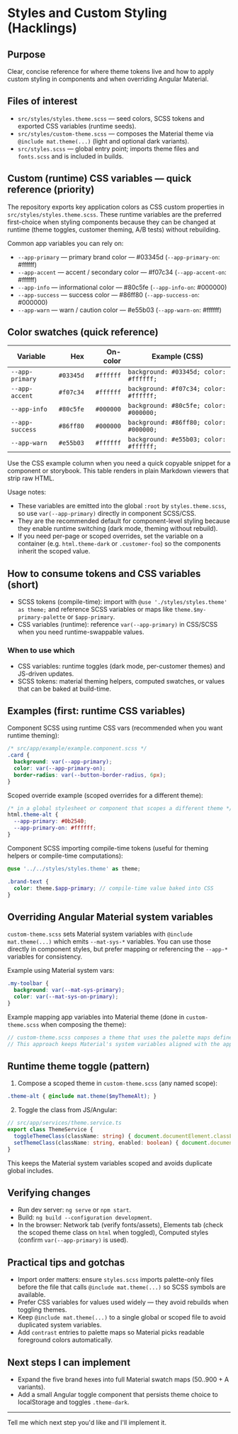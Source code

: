 # Styles and Custom Styling (Hacklings)

## Purpose
Clear, concise reference for where theme tokens live and how to apply custom styling in components and when overriding Angular Material.

## Files of interest
- `src/styles/styles.theme.scss` — seed colors, SCSS tokens and exported CSS variables (runtime seeds).
- `src/styles/custom-theme.scss` — composes the Material theme via `@include mat.theme(...)` (light and optional dark variants).
- `src/styles.scss` — global entry point; imports theme files and `fonts.scss` and is included in builds.

## Custom (runtime) CSS variables — quick reference (priority)

The repository exports key application colors as CSS custom properties in `src/styles/styles.theme.scss`. These runtime variables are the preferred first-choice when styling components because they can be changed at runtime (theme toggles, customer theming, A/B tests) without rebuilding.

Common app variables you can rely on:

- `--app-primary` — primary brand color — #03345d (`--app-primary-on`: #ffffff)
- `--app-accent` — accent / secondary color — #f07c34 (`--app-accent-on`: #ffffff)
- `--app-info` — informational color — #80c5fe (`--app-info-on`: #000000)
- `--app-success` — success color — #86ff80 (`--app-success-on`: #000000)
- `--app-warn` — warn / caution color — #e55b03 (`--app-warn-on`: #ffffff)

## Color swatches (quick reference)

| Variable | Hex | On-color | Example (CSS)
|---|---:|---:|---|
| `--app-primary` | `#03345d` | `#ffffff` | `background: #03345d; color: #ffffff;`
| `--app-accent`  | `#f07c34` | `#ffffff` | `background: #f07c34; color: #ffffff;`
| `--app-info`    | `#80c5fe` | `#000000` | `background: #80c5fe; color: #000000;`
| `--app-success` | `#86ff80` | `#000000` | `background: #86ff80; color: #000000;`
| `--app-warn`    | `#e55b03` | `#ffffff` | `background: #e55b03; color: #ffffff;`

Use the CSS example column when you need a quick copyable snippet for a component or storybook. This table renders in plain Markdown viewers that strip raw HTML.

Usage notes:

- These variables are emitted into the global `:root` by `styles.theme.scss`, so use `var(--app-primary)` directly in component SCSS/CSS.
- They are the recommended default for component-level styling because they enable runtime switching (dark mode, theming without rebuild).
- If you need per-page or scoped overrides, set the variable on a container (e.g. `html.theme-dark` or `.customer-foo`) so the components inherit the scoped value.

## How to consume tokens and CSS variables (short)

- SCSS tokens (compile-time): import with `@use './styles/styles.theme' as theme;` and reference SCSS variables or maps like `theme.$my-primary-palette` or `$app-primary`.
- CSS variables (runtime): reference `var(--app-primary)` in CSS/SCSS when you need runtime-swappable values.

### When to use which
- CSS variables: runtime toggles (dark mode, per-customer themes) and JS-driven updates.
- SCSS tokens: material theming helpers, computed swatches, or values that can be baked at build-time.

## Examples (first: runtime CSS variables)

Component SCSS using runtime CSS vars (recommended when you want runtime theming):

```scss
/* src/app/example/example.component.scss */
.card {
  background: var(--app-primary);
  color: var(--app-primary-on);
  border-radius: var(--button-border-radius, 6px);
}
```

Scoped override example (scoped overrides for a different theme):

```scss
/* in a global stylesheet or component that scopes a different theme */
html.theme-alt {
  --app-primary: #0b2540;
  --app-primary-on: #ffffff;
}
```

Component SCSS importing compile-time tokens (useful for theming helpers or compile-time computations):

```scss
@use '../../styles/styles.theme' as theme;

.brand-text {
  color: theme.$app-primary; // compile-time value baked into CSS
}
```

## Overriding Angular Material system variables

`custom-theme.scss` sets Material system variables with `@include mat.theme(...)` which emits `--mat-sys-*` variables. You can use those directly in component styles, but prefer mapping or referencing the `--app-*` variables for consistency.

Example using Material system vars:

```scss
.my-toolbar {
  background: var(--mat-sys-primary);
  color: var(--mat-sys-on-primary);
}
```

Example mapping app variables into Material theme (done in `custom-theme.scss` when composing the theme):

```scss
// custom-theme.scss composes a theme that uses the palette maps defined in styles.theme.scss
// This approach keeps Material's system variables aligned with the app CSS vars.
```

## Runtime theme toggle (pattern)

1. Compose a scoped theme in `custom-theme.scss` (any named scope):

```scss
.theme-alt { @include mat.theme($myThemeAlt); }
```

2. Toggle the class from JS/Angular:

```ts
// src/app/services/theme.service.ts
export class ThemeService {
  toggleThemeClass(className: string) { document.documentElement.classList.toggle(className); }
  setThemeClass(className: string, enabled: boolean) { document.documentElement.classList.toggle(className, enabled); }
}
```

This keeps the Material system variables scoped and avoids duplicate global includes.

## Verifying changes
- Run dev server: `ng serve` or `npm start`.
- Build: `ng build --configuration development`.
- In the browser: Network tab (verify fonts/assets), Elements tab (check the scoped theme class on `html` when toggled), Computed styles (confirm `var(--app-primary)` is used).

## Practical tips and gotchas
- Import order matters: ensure `styles.scss` imports palette-only files before the file that calls `@include mat.theme(...)` so SCSS symbols are available.
- Prefer CSS variables for values used widely — they avoid rebuilds when toggling themes.
- Keep `@include mat.theme(...)` to a single global or scoped file to avoid duplicated system variables.
- Add `contrast` entries to palette maps so Material picks readable foreground colors automatically.

## Next steps I can implement
- Expand the five brand hexes into full Material swatch maps (50..900 + A variants).
- Add a small Angular toggle component that persists theme choice to localStorage and toggles `.theme-dark`.

---
Tell me which next step you'd like and I'll implement it.
